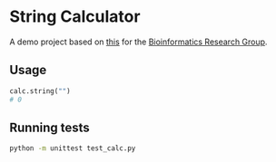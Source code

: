 # String Calculator

A demo project based on [this](http://www.peterprovost.org/blog/2012/05/02/kata-the-only-way-to-learn-tdd/#the-string-calculator-kata) for the [Bioinformatics Research Group](http://brg.byu.edu/).

## Usage

```python
calc.string("")
# 0
```

## Running tests

```bash
python -m unittest test_calc.py
```
